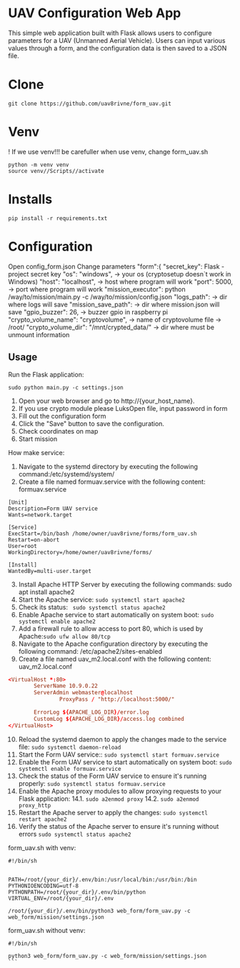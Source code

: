 # UAV Configuration Web App
This simple web application built with Flask allows users to configure parameters for a UAV (Unmanned Aerial Vehicle). 
Users can input various values through a form, and the configuration data is then saved to a JSON file.

# Clone
```
git clone https://github.com/uav8rivne/form_uav.git
```
# Venv
! If we use venv!!! be carefuller when use venv, change form_uav.sh
```
python -m venv venv
source venv//Scripts//activate

```

# Installs 
```
pip install -r requirements.txt
```

# Configuration
Open config_form.json
Change parameters 
    "form":{
        "secret_key": Flask -project secret key
        "os": "windows", -> your os (cryptosetup doesn`t work in Windows)
        "host": "localhost", -> host where program will work
        "port": 5000, -> port where program will work
        "mission_executor":  python /way/to/mission/main.py -c /way/to/mission/config.json
        "logs_path": -> dir where logs will save
	    "mission_save_path": -> dir where mission.json will save
        "gpio_buzzer": 26, -> buzzer gpio in raspberry pi
        "crypto_volume_name": "cryptovolume", -> name of cryptovolume file -> /root/
        "crypto_volume_dir": "/mnt/crypted_data/" -> dir where must be unmount information

## Usage
Run the Flask application:


```
sudo python main.py -c settings.json

```

1. Open your web browser and go to http://{your_host_name}.
2. If you use crypto module please LuksOpen file, input password in form
2. Fill out the configuration form
3. Click the "Save" button to save the configuration.
4. Check coordinates on map
5. Start mission 

How make service:
1. Navigate to the systemd directory by executing the following command:/etc/systemd/system/
2. Create a file named formuav.service with the following content: formuav.service
```formuav.service
[Unit]
Description=Form UAV service
Wants=network.target

[Service]
ExecStart=/bin/bash /home/owner/uav8rivne/forms/form_uav.sh
Restart=on-abort
User=root
WorkingDirectory=/home/owner/uav8rivne/forms/

[Install]
WantedBy=multi-user.target
```

3. Install Apache HTTP Server by executing the following commands: sudo apt install apache2
4. Start the Apache service: ```sudo systemctl start apache2```
5. Check its status: ``` sudo systemctl status apache2``` 
6. Enable Apache service to start automatically on system boot: ```sudo systemctl enable apache2```
7. Add a firewall rule to allow access to port 80, which is used by Apache:```sudo ufw allow 80/tcp```
8. Navigate to the Apache configuration directory by executing the following command: /etc/apache2/sites-enabled
9. Create a file named uav_m2.local.conf with the following content: uav_m2.local.conf
```uav_m2.local.conf
<VirtualHost *:80>
        ServerName 10.9.0.22
        ServerAdmin webmaster@localhost
                ProxyPass / "http://localhost:5000/"

        ErrorLog ${APACHE_LOG_DIR}/error.log
        CustomLog ${APACHE_LOG_DIR}/access.log combined
</VirtualHost>
```

10. Reload the systemd daemon to apply the changes made to the service file: ```sudo systemctl daemon-reload```
11. Start the Form UAV service::  ```sudo systemctl start formuav.service```
12. Enable the Form UAV service to start automatically on system boot: ```sudo systemctl enable formuav.service```
13. Check the status of the Form UAV service to ensure it's running properly: ```sudo systemctl status formuav.service```
14. Enable the Apache proxy modules to allow proxying requests to your Flask application:
    14.1. ```sudo a2enmod proxy```
    14.2. ```sudo a2enmod proxy_http```
15. Restart the Apache server to apply the changes: ```sudo systemctl restart apache2```
16. Verify the status of the Apache server to ensure it's running without errors ```sudo systemctl status apache2```

form_uav.sh with venv:
```
#!/bin/sh


PATH=/root/{your_dir}/.env/bin:/usr/local/bin:/usr/bin:/bin
PYTHONIOENCODING=utf-8
PYTHONPATH=/root/{your_dir}/.env/bin/python
VIRTUAL_ENV=/root/{your_dir}/.env

/root/{your_dir}/.env/bin/python3 web_form/form_uav.py -c web_form/mission/settings.json
```
form_uav.sh without venv:
````
#!/bin/sh

python3 web_form/form_uav.py -c web_form/mission/settings.json
```
